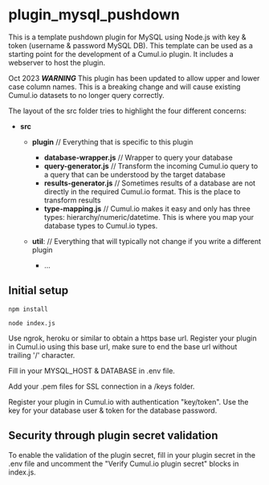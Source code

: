 # plugin_mysql_pushdown

This is a template pushdown plugin for MySQL using Node.js with key & token (username & password MySQL DB). This template can be used as a starting point for the development of a Cumul.io plugin.
It includes a webserver to host the plugin.

Oct 2023 **_WARNING_** This plugin has been updated to allow upper and lower case column names. This is a breaking change and will cause existing Cumul.io datasets to no longer query correctly.

The layout of the src folder tries to highlight the four different concerns:

- **src**

  - **plugin** // Everything that is specific to this plugin
    - **database-wrapper.js** // Wrapper to query your database
    - **query-generator.js** // Transform the incoming Cumul.io query to a query that can be understood by the target database
    - **results-generator.js** // Sometimes results of a database are not directly in the required Cumul.io format. This is the place to transform results
    - **type-mapping.js** // Cumul.io makes it easy and only has three types: hierarchy/numeric/datetime. This is where you map your database types to Cumul.io types.
  - **util**: // Everything that will typically not change if you write a different plugin

    - ...

## Initial setup

```
npm install
```

```
node index.js
```

Use ngrok, heroku or similar to obtain a https base url. Register your plugin in Cumul.io using this base url, make sure to end the base url without trailing '/' character.

Fill in your MYSQL_HOST & DATABASE in .env file.

Add your .pem files for SSL connection in a /keys folder.

Register your plugin in Cumul.io with authentication "key/token". Use the key for your database user & token for the database password.

## Security through plugin secret validation

To enable the validation of the plugin secret, fill in your plugin secret in the .env file and uncomment the "Verify Cumul.io plugin secret" blocks in index.js.
